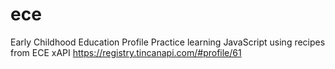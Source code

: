 # ece
Early Childhood Education Profile
Practice learning JavaScript using recipes from ECE xAPI
https://registry.tincanapi.com/#profile/61
